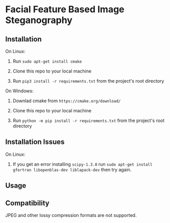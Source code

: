 # Facial Feature Based Image Steganography 



Installation
------------

On Linux:

1. Run ``` sudo apt-get install cmake ```

2. Clone this repo to your local machine

3. Run ``` pip3 install -r requirements.txt ``` from the project's root directory

On Windows:

1. Downlad cmake from ```https://cmake.org/download/```

2. Clone this repo to your local machine

3. Run ``` python -m pip install -r requirements.txt ``` from the project's root directory

Installation Issues
------------

On Linux:
1. If you get an error installing ```scipy-1.3.0``` run ```sudo apt-get install gfortran libopenblas-dev liblapack-dev``` then try again.

Usage
-----




Compatibility
-----------
JPEG and other lossy compression formats are not supported. 
